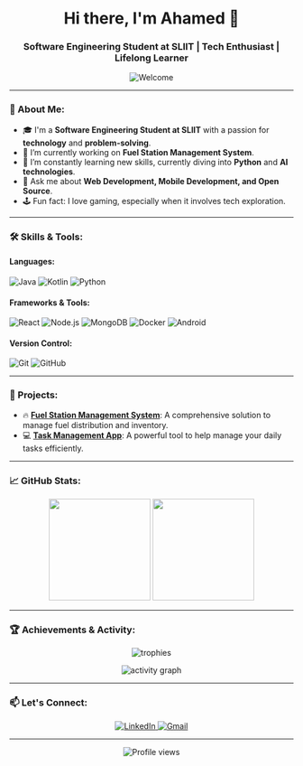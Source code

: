 <h1 align="center">Hi there, I'm Ahamed 👋</h1>
<h3 align="center">Software Engineering Student at SLIIT | Tech Enthusiast | Lifelong Learner</h3>

<p align="center">
  <img src="https://raw.githubusercontent.com/Ahamed-Rahman/your-repo/main/welcome.gif" alt="Welcome" />
</p>

---

### 🚀 About Me:

- 🎓 I'm a **Software Engineering Student at SLIIT** with a passion for **technology** and **problem-solving**.
- 🔭 I’m currently working on **Fuel Station Management System**.
- 🌱 I’m constantly learning new skills, currently diving into **Python** and **AI technologies**.
- 💬 Ask me about **Web Development, Mobile Development, and Open Source**.
- 🕹️ Fun fact: I love gaming, especially when it involves tech exploration.

---

### 🛠️ Skills & Tools:

#### **Languages**:
![Java](https://img.shields.io/badge/Java-ED8B00?style=for-the-badge&logo=java&logoColor=white)
![Kotlin](https://img.shields.io/badge/Kotlin-0095D5?style=for-the-badge&logo=kotlin&logoColor=white)
![Python](https://img.shields.io/badge/Python-3776AB?style=for-the-badge&logo=python&logoColor=white)

#### **Frameworks & Tools**:
![React](https://img.shields.io/badge/React-61DAFB?style=for-the-badge&logo=react&logoColor=black)
![Node.js](https://img.shields.io/badge/Node.js-339933?style=for-the-badge&logo=nodedotjs&logoColor=white)
![MongoDB](https://img.shields.io/badge/MongoDB-4EA94B?style=for-the-badge&logo=mongodb&logoColor=white)
![Docker](https://img.shields.io/badge/Docker-2496ED?style=for-the-badge&logo=docker&logoColor=white)
![Android](https://img.shields.io/badge/Android-3DDC84?style=for-the-badge&logo=android&logoColor=white)

#### **Version Control**:
![Git](https://img.shields.io/badge/Git-F05032?style=for-the-badge&logo=git&logoColor=white)
![GitHub](https://img.shields.io/badge/GitHub-181717?style=for-the-badge&logo=github&logoColor=white)

---

### 🚀 Projects:

- 🔥 **[Fuel Station Management System](https://github.com/Ahamed-Rahman/fuel-station-management-system)**: A comprehensive solution to manage fuel distribution and inventory.
- 💻 **[Task Management App](https://github.com/Ahamed-Rahman/task-management-app)**: A powerful tool to help manage your daily tasks efficiently.

---

### 📈 GitHub Stats:

<div align="center">
  <img height="180em" src="https://github-readme-stats.vercel.app/api?username=Ahamed-Rahman&show_icons=true&theme=radical&hide_border=true&count_private=true" />
  <img height="180em" src="https://github-readme-stats.vercel.app/api/top-langs/?username=Ahamed-Rahman&layout=compact&theme=radical&hide_border=true" />
</div>

---

### 🏆 Achievements & Activity:

<p align="center">
  <img src="https://github-profile-trophy.vercel.app/?username=Ahamed-Rahman&theme=radical&no-frame=true&row=1&column=6" alt="trophies" />
</p>

<p align="center">
  <img src="https://github-readme-activity-graph.vercel.app/graph?username=Ahamed-Rahman&theme=github" alt="activity graph" />
</p>

---

### 📫 Let's Connect:

<p align="center">
  <a href="https://linkedin.com/in/yourprofile" target="_blank">
    <img src="https://img.shields.io/badge/LinkedIn-blue?style=for-the-badge&logo=linkedin" alt="LinkedIn" />
  </a>
  <a href="mailto:youremail@gmail.com">
    <img src="https://img.shields.io/badge/Email-red?style=for-the-badge&logo=gmail&logoColor=white" alt="Gmail" />
  </a>
</p>

---

<p align="center">
  <img src="https://komarev.com/ghpvc/?username=Ahamed-Rahman&color=blue&style=flat-square" alt="Profile views" />
</p>
